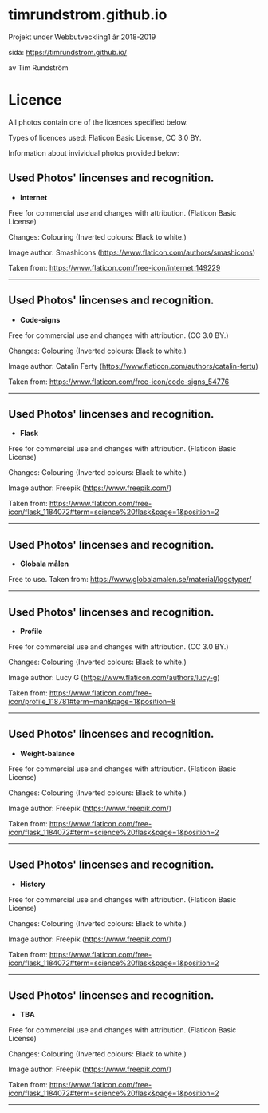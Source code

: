 # timrundstrom.github.io
Projekt under Webbutveckling1 år 2018-2019

sida: https://timrundstrom.github.io/

av Tim Rundström

# Licence
All photos contain one of the licences specified below.

Types of licences used: Flaticon Basic License, CC 3.0 BY.

Information about invividual photos provided below:

## Used Photos' lincenses and recognition.
- **Internet**

Free for commercial use and changes with attribution. (Flaticon Basic License)

Changes: Colouring (Inverted colours: Black to white.)

Image author: Smashicons (https://www.flaticon.com/authors/smashicons)

Taken from: https://www.flaticon.com/free-icon/internet_149229

----

## Used Photos' lincenses and recognition.
- **Code-signs**

Free for commercial use and changes with attribution. (CC 3.0 BY.)

Changes: Colouring (Inverted colours: Black to white.)

Image author: Catalin Ferty (https://www.flaticon.com/authors/catalin-fertu)

Taken from: https://www.flaticon.com/free-icon/code-signs_54776

----

## Used Photos' lincenses and recognition.
- **Flask**

Free for commercial use and changes with attribution. (Flaticon Basic License)

Changes: Colouring (Inverted colours: Black to white.)

Image author: Freepik (https://www.freepik.com/)

Taken from: https://www.flaticon.com/free-icon/flask_1184072#term=science%20flask&page=1&position=2

----

## Used Photos' lincenses and recognition.
- **Globala målen**

Free to use.
Taken from: https://www.globalamalen.se/material/logotyper/ 

----

## Used Photos' lincenses and recognition.
- **Profile**

Free for commercial use and changes with attribution. (CC 3.0 BY.)

Changes: Colouring (Inverted colours: Black to white.)

Image author: Lucy G (https://www.flaticon.com/authors/lucy-g)

Taken from: https://www.flaticon.com/free-icon/profile_118781#term=man&page=1&position=8

----

## Used Photos' lincenses and recognition.
- **Weight-balance**

Free for commercial use and changes with attribution. (Flaticon Basic License)

Changes: Colouring (Inverted colours: Black to white.)

Image author: Freepik (https://www.freepik.com/)

Taken from: https://www.flaticon.com/free-icon/flask_1184072#term=science%20flask&page=1&position=2

----

## Used Photos' lincenses and recognition.
- **History**

Free for commercial use and changes with attribution. (Flaticon Basic License)

Changes: Colouring (Inverted colours: Black to white.)

Image author: Freepik (https://www.freepik.com/)

Taken from: https://www.flaticon.com/free-icon/flask_1184072#term=science%20flask&page=1&position=2

----

## Used Photos' lincenses and recognition.
- **TBA**

Free for commercial use and changes with attribution. (Flaticon Basic License)

Changes: Colouring (Inverted colours: Black to white.)

Image author: Freepik (https://www.freepik.com/)

Taken from: https://www.flaticon.com/free-icon/flask_1184072#term=science%20flask&page=1&position=2

----
